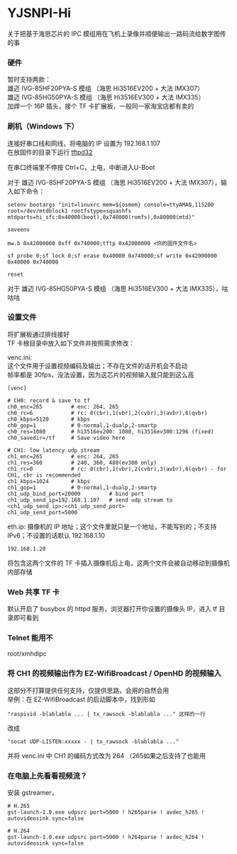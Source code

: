# YJSNPI-Hi
关于把基于海思芯片的 IPC 模组用在飞机上录像并顺便输出一路码流给数字图传的事  

### 硬件
暂时支持两款：  
雄迈 IVG-85HF20PYA-S 模组 （海思 Hi3516EV200 + 大法 IMX307）  
雄迈 IVG-85HG50PYA-S 模组 （海思 Hi3516EV300 + 大法 IMX335）  
加焊一个 16P 插头，接个 TF 卡扩展板，一般同一家淘宝店都有卖的  

### 刷机（Windows 下）
连接好串口线和网线，将电脑的 IP 设置为 192.168.1.107  
在放固件的目录下运行 [tftpd32](https://tftpd32.jounin.net/)  

在串口终端里不停按 Ctrl+C，上电，中断进入U-Boot  

对于 雄迈 IVG-85HF20PYA-S 模组 （海思 Hi3516EV200 + 大法 IMX307），输入如下命令：
```
setenv bootargs "init=linuxrc mem=${osmem} console=ttyAMA0,115200 root=/dev/mtdblock1 rootfstype=squashfs mtdparts=hi_sfc:0x40000(boot),0x740000(romfs),0x80000(mtd)"

saveenv

mw.b 0x42000000 0xff 0x740000;tftp 0x42000000 <你的固件文件名>

sf probe 0;sf lock 0;sf erase 0x40000 0x740000;sf write 0x42000000 0x40000 0x740000

reset

```
对于 雄迈 IVG-85HG50PYA-S 模组 （海思 Hi3516EV300 + 大法 IMX335），咕咕咕  

### 设置文件
将扩展板通过排线接好  
TF 卡根目录中放入如下文件并按照需求修改：  

venc.ini:  
这个文件用于设置视频编码及输出；不存在文件的话开机会不启动  
帧率都是 30fps，没法设置，因为这芯片的视频输入就只能到这么高  
```
[venc]

# CH0: record & save to tf
ch0_enc=265         # enc: 264, 265
ch0_rc=6            # rc: 0(cbr),1(vbr),2(cvbr),3(avbr),6(qvbr)
ch0_kbps=5120       # kbps
ch0_gop=1           # 0-normal,1-dualp,2-smartp
ch0_res=1080        # hi3516ev200: 1080, hi3516ev300:1296 (fixed)
ch0_savedir=/tf     # Save video here

# CH1: low latency udp stream
ch1_enc=265         # enc: 264, 265
ch1_res=360         # 240, 360, 480(ev300 only)
ch1_rc=0            # rc: 0(cbr),1(vbr),2(cvbr),3(avbr),6(qvbr) - for CH1, cbr is recommended
ch1_kbps=1024       # kbps
ch1_gop=1           # 0-normal,1-dualp,2-smartp
ch1_udp_bind_port=20000         # bind port 
ch1_udp_send_ip=192.168.1.107   # send udp stream to <ch1_udp_send_ip>:<ch1_udp_send_port>
ch1_udp_send_port=5000

```

eth.ip:
摄像机的 IP 地址；这个文件里就只是一个地址，不能写别的；不支持 IPv6；不设置的话默认 192.168.1.10
```
192.168.1.20
```

将包含这两个文件的 TF 卡插入摄像机后上电，这两个文件会被自动移动到摄像机内部存储

### Web 共享 TF 卡
默认开启了 busybox 的 httpd 服务，浏览器打开你设置的摄像头 IP，进入 tf 目录即可看到  

### Telnet 能用不 
root/xmhdipc   

### 将 CH1 的视频输出作为 EZ-WifiBroadcast / OpenHD 的视频输入  
这部分不打算提供任何支持，仅提供思路，会用的自然会用  
举例：在 EZ-WifiBroadcast 的启动脚本中，找到形如 
```
"raspivid -blablabla ... | tx_rawsock -blablabla ..." 这样的一行  
```
改成 
```
"socat UDP-LISTEN:xxxxx - | tx_rawsock -blablabla ..."  
```  
并将 venc.ini 中 CH1 的编码方式改为 264 （265如果之后支持了也能用  

### 在电脑上先看看视频流？
安装 gstreamer，   
```
# H.265
gst-launch-1.0.exe udpsrc port=5000 ! h265parse ! avdec_h265 ! autovideosink sync=false

# H.264
gst-launch-1.0.exe udpsrc port=5000 ! h264parse ! avdec_h264 ! autovideosink sync=false
```
